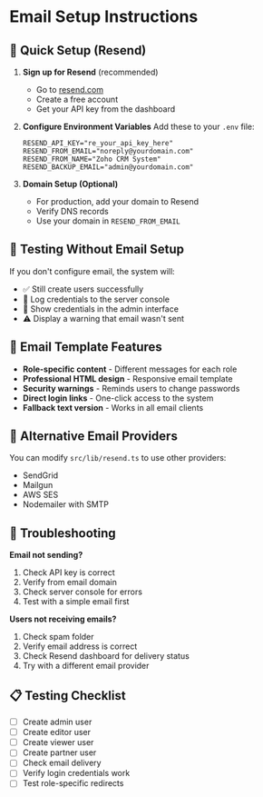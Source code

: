 # Email Setup Instructions

## 🚀 Quick Setup (Resend)

1. **Sign up for Resend** (recommended)
   - Go to [resend.com](https://resend.com)
   - Create a free account
   - Get your API key from the dashboard

2. **Configure Environment Variables**
   Add these to your `.env` file:
   ```env
   RESEND_API_KEY="re_your_api_key_here"
   RESEND_FROM_EMAIL="noreply@yourdomain.com"
   RESEND_FROM_NAME="Zoho CRM System"
   RESEND_BACKUP_EMAIL="admin@yourdomain.com"
   ```

3. **Domain Setup (Optional)**
   - For production, add your domain to Resend
   - Verify DNS records
   - Use your domain in `RESEND_FROM_EMAIL`

## 🧪 Testing Without Email Setup

If you don't configure email, the system will:
- ✅ Still create users successfully
- 📝 Log credentials to the server console
- 💬 Show credentials in the admin interface
- ⚠️ Display a warning that email wasn't sent

## 📧 Email Template Features

- **Role-specific content** - Different messages for each role
- **Professional HTML design** - Responsive email template
- **Security warnings** - Reminds users to change passwords
- **Direct login links** - One-click access to the system
- **Fallback text version** - Works in all email clients

## 🔧 Alternative Email Providers

You can modify `src/lib/resend.ts` to use other providers:
- SendGrid
- Mailgun
- AWS SES
- Nodemailer with SMTP

## 🐛 Troubleshooting

**Email not sending?**
1. Check API key is correct
2. Verify from email domain
3. Check server console for errors
4. Test with a simple email first

**Users not receiving emails?**
1. Check spam folder
2. Verify email address is correct
3. Check Resend dashboard for delivery status
4. Try with a different email provider

## 📋 Testing Checklist

- [ ] Create admin user
- [ ] Create editor user  
- [ ] Create viewer user
- [ ] Create partner user
- [ ] Check email delivery
- [ ] Verify login credentials work
- [ ] Test role-specific redirects